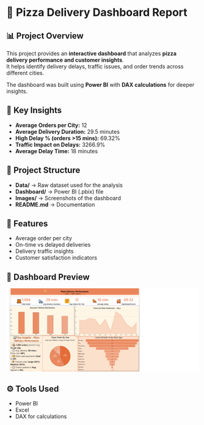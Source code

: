 # 🍕 Pizza Delivery Dashboard Report

## 📊 Project Overview
This project provides an **interactive dashboard** that analyzes **pizza delivery performance and customer insights**.  
It helps identify delivery delays, traffic issues, and order trends across different cities.  

The dashboard was built using **Power BI** with **DAX calculations** for deeper insights.

## 🎯 Key Insights
- **Average Orders per City:** 12  
- **Average Delivery Duration:** 29.5 minutes  
- **High Delay % (orders >15 mins):** 69.32%  
- **Traffic Impact on Delays:** 3266.9%  
- **Average Delay Time:** 18 minutes  
## 📂 Project Structure
- **Data/** → Raw dataset used for the analysis
- **Dashboard/** → Power BI (.pbix) file
- **Images/** → Screenshots of the dashboard
- **README.md** → Documentation

## 🚀 Features
- Average order per city
- On-time vs delayed deliveries
- Delivery traffic insights
- Customer satisfaction indicators

## 📸 Dashboard Preview
![Dashboard Screenshot](https://github.com/Poornisai30/Pizza-Delivery-Dashboard-Report/blob/main/Pizza-Delivery-Dashboard/dashboard-preview.png)

## ⚙️ Tools Used
- Power BI
- Excel
- DAX for calculations
